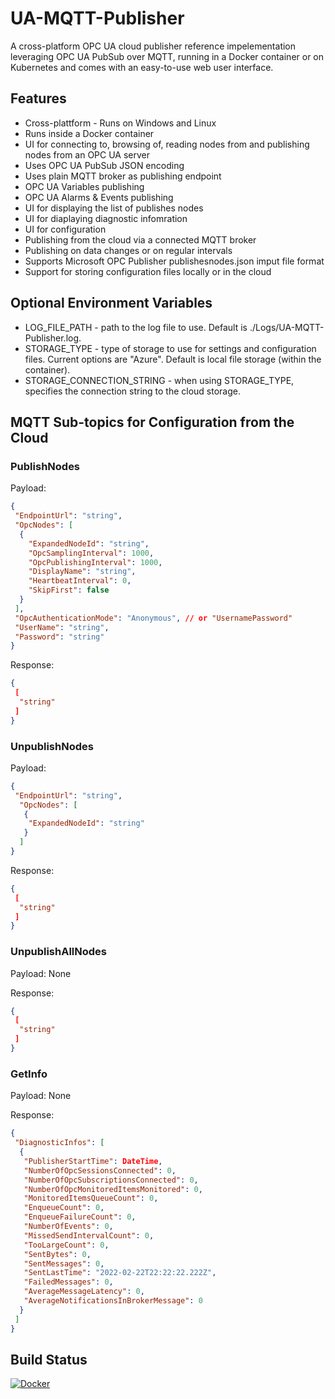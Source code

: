 # UA-MQTT-Publisher
A cross-platform OPC UA cloud publisher reference impelementation leveraging OPC UA PubSub over MQTT, running in a Docker container or on Kubernetes and comes with an easy-to-use web user interface.

## Features
* Cross-plattform - Runs on Windows and Linux
* Runs inside a Docker container
* UI for connecting to, browsing of, reading nodes from and publishing nodes from an OPC UA server
* Uses OPC UA PubSub JSON encoding
* Uses plain MQTT broker as publishing endpoint
* OPC UA Variables publishing
* OPC UA Alarms & Events publishing
* UI for displaying the list of publishes nodes
* UI for diaplaying diagnostic infomration
* UI for configuration
* Publishing from the cloud via a connected MQTT broker
* Publishing on data changes or on regular intervals
* Supports Microsoft OPC Publisher publishesnodes.json imput file format
* Support for storing configuration files locally or in the cloud

## Optional Environment Variables
* LOG_FILE_PATH - path to the log file to use. Default is ./Logs/UA-MQTT-Publisher.log.
* STORAGE_TYPE - type of storage to use for settings and configuration files. Current options are "Azure". Default is local file storage (within the container).
* STORAGE_CONNECTION_STRING - when using STORAGE_TYPE, specifies the connection string to the cloud storage.

## MQTT Sub-topics for Configuration from the Cloud

### PublishNodes

Payload:
```json
{
 "EndpointUrl": "string",
 "OpcNodes": [
  {
    "ExpandedNodeId": "string",
	"OpcSamplingInterval": 1000,
	"OpcPublishingInterval": 1000,
	"DisplayName": "string",
	"HeartbeatInterval": 0,
    "SkipFirst": false
  }
 ],
 "OpcAuthenticationMode": "Anonymous", // or "UsernamePassword"
 "UserName": "string",
 "Password": "string"
}
```

Response:
```json
{
 [
  "string"
 ]
}
```

### UnpublishNodes

Payload:
```json
{
 "EndpointUrl": "string",
  "OpcNodes": [
   {
	"ExpandedNodeId": "string"
   }
  ]
}
```

Response:
```json
{
 [
  "string"
 ]
}
```

### UnpublishAllNodes

Payload: None

Response:
```json
{
 [
  "string"
 ]
}
```

### GetInfo

Payload: None

Response:
```json
{
 "DiagnosticInfos": [
  {
   "PublisherStartTime": DateTime,
   "NumberOfOpcSessionsConnected": 0,
   "NumberOfOpcSubscriptionsConnected": 0,
   "NumberOfOpcMonitoredItemsMonitored": 0,
   "MonitoredItemsQueueCount": 0,
   "EnqueueCount": 0,
   "EnqueueFailureCount": 0,
   "NumberOfEvents": 0,
   "MissedSendIntervalCount": 0,
   "TooLargeCount": 0,
   "SentBytes": 0,
   "SentMessages": 0,
   "SentLastTime": "2022-02-22T22:22:22.222Z",
   "FailedMessages": 0,
   "AverageMessageLatency": 0,
   "AverageNotificationsInBrokerMessage": 0
  }
 ]
}
```

## Build Status

[![Docker](https://github.com/barnstee/UA-MQTT-Publisher/actions/workflows/docker-publish.yml/badge.svg)](https://github.com/barnstee/UA-MQTT-Publisher/actions/workflows/docker-publish.yml)
